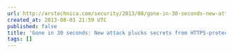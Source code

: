 ```yaml
---
url: http://arstechnica.com/security/2013/08/gone-in-30-seconds-new-attack-plucks-secrets-from-https-protected-pages/
created_at: 2013-08-03 21:59 UTC
published: false
title: 'Gone in 30 seconds: New attack plucks secrets from HTTPS-protected pages'
tags: []
---
```



